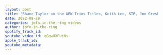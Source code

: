 ```yaml
---
layout: post
title: "Shane Taylor on the AEW Trios Titles, Keith Lee, STP, Jon Gresham | Aug 2022"
date: 2022-08-28
categories: jofo-in-the-ring videos
author: jofo-in-the-ring
spotify_track_id: 
youtube_video_id: qGgwUXFUiNs
apple_track_id: 
youtube_metadata: 
---
```

